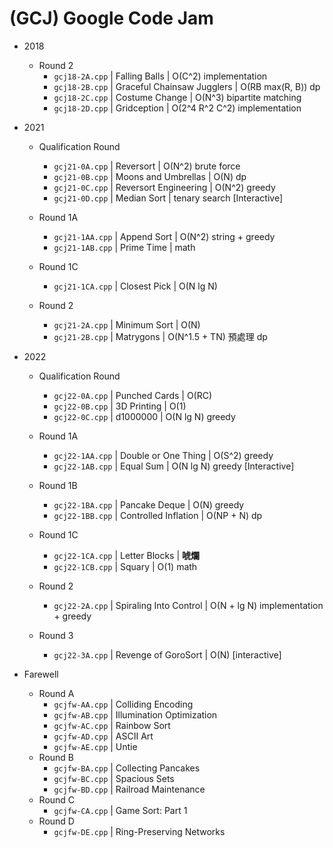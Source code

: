 # (GCJ) Google Code Jam

-   2018
    -   Round 2
        -   `gcj18-2A.cpp` | Falling Balls | O(C^2) implementation
        -   `gcj18-2B.cpp` | Graceful Chainsaw Jugglers | O(RB max(R, B)) dp
        -   `gcj18-2C.cpp` | Costume Change | O(N^3) bipartite matching
        -   `gcj18-2D.cpp` | Gridception | O(2^4 R^2 C^2) implementation
-   2021
    -   Qualification Round
        -   `gcj21-0A.cpp` | Reversort | O(N^2) brute force
        -   `gcj21-0B.cpp` | Moons and Umbrellas | O(N) dp
        -   `gcj21-0C.cpp` | Reversort Engineering | O(N^2) greedy
        -   `gcj21-0D.cpp` | Median Sort | tenary search [Interactive]

    -   Round 1A
        -   `gcj21-1AA.cpp` | Append Sort | O(N^2) string + greedy
        -   `gcj21-1AB.cpp` | Prime Time | math

    -   Round 1C
        -   `gcj21-1CA.cpp` | Closest Pick | O(N lg N)

    -   Round 2
        -   `gcj21-2A.cpp` | Minimum Sort | O(N)
        -   `gcj21-2B.cpp` | Matrygons | O(N^1.5 + TN) 預處理 dp

-   2022
    -   Qualification Round
        -   `gcj22-0A.cpp` | Punched Cards | O(RC)
        -   `gcj22-0B.cpp` | 3D Printing | O(1)
        -   `gcj22-0C.cpp` | d1000000 | O(N lg N) greedy

    -   Round 1A
        -   `gcj22-1AA.cpp` | Double or One Thing | O(S^2) greedy
        -   `gcj22-1AB.cpp` | Equal Sum | O(N lg N) greedy [Interactive]

    -   Round 1B
        -   `gcj22-1BA.cpp` | Pancake Deque | O(N) greedy
        -   `gcj22-1BB.cpp` | Controlled Inflation | O(NP + N) dp
    -   Round 1C
        -   `gcj22-1CA.cpp` | Letter Blocks | **唬爛**
        -   `gcj22-1CB.cpp` | Squary | O(1) math
    -   Round 2
        -   `gcj22-2A.cpp` | Spiraling Into Control | O(N + lg N) implementation + greedy
    -   Round 3
        -   `gcj22-3A.cpp` | Revenge of GoroSort | O(N) [interactive]

-   Farewell
    -   Round A
        -   `gcjfw-AA.cpp` | Colliding Encoding
        -   `gcjfw-AB.cpp` | Illumination Optimization
        -   `gcjfw-AC.cpp` | Rainbow Sort
        -   `gcjfw-AD.cpp` | ASCII Art
        -   `gcjfw-AE.cpp` | Untie
    -   Round B
        -   `gcjfw-BA.cpp` | Collecting Pancakes
        -   `gcjfw-BC.cpp` | Spacious Sets
        -   `gcjfw-BD.cpp` | Railroad Maintenance
    -   Round C
        -   `gcjfw-CA.cpp` | Game Sort: Part 1
    -   Round D
        -   `gcjfw-DE.cpp` | Ring-Preserving Networks
